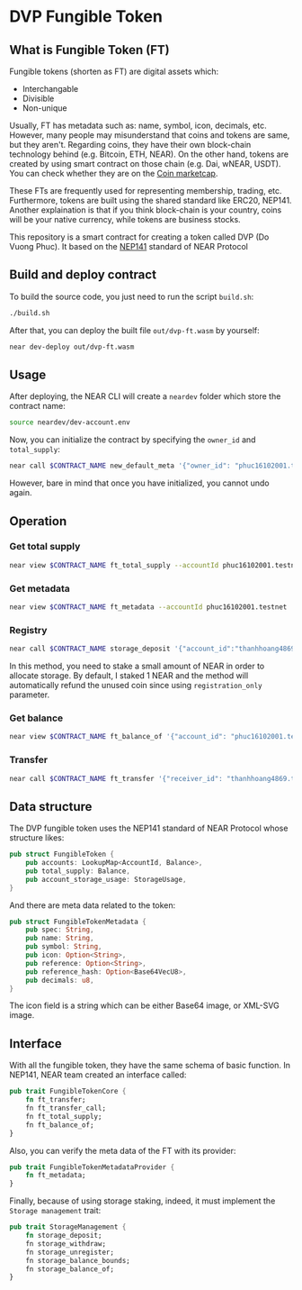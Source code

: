 # DVP Fungible Token

## What is Fungible Token (FT)

Fungible tokens (shorten as FT) are digital assets which:
- Interchangable
- Divisible
- Non-unique

Usually, FT has metadata such as: name, symbol, icon, decimals, etc. However, many people may misunderstand that coins and tokens are same, but they aren't. Regarding coins, they have their own block-chain technology behind (e.g. Bitcoin, ETH, NEAR). On the other hand, tokens are created by using smart contract on those chain (e.g. Dai, wNEAR, USDT). You can check whether they are on the [Coin marketcap](https://coinmarketcap.com/).

These FTs are frequently used for representing membership, trading, etc. Furthermore, tokens are built using the shared standard like ERC20, NEP141. Another explaination is that if you think block-chain is your country, coins will be your native currency, while tokens are business stocks.

This repository is a smart contract for creating a token called DVP (Do Vuong Phuc). It based on the [NEP141](https://nomicon.io/Standards/Tokens/FungibleToken/Core) standard of NEAR Protocol

## Build and deploy contract

To build the source code, you just need to run the script `build.sh`:
```bash
./build.sh
```

After that, you can deploy the built file `out/dvp-ft.wasm` by yourself:
```bash
near dev-deploy out/dvp-ft.wasm
```

## Usage

After deploying, the NEAR CLI will create a `neardev` folder which store the contract name:
```bash
source neardev/dev-account.env
```

Now, you can initialize the contract by specifying the `owner_id` and `total_supply`:
```bash
near call $CONTRACT_NAME new_default_meta '{"owner_id": "phuc16102001.testnet", "total_supply": "1000"}' --accountId phuc16102001.testnet
```

However, bare in mind that once you have initialized, you cannot undo again. 

## Operation
### Get total supply

```bash
near view $CONTRACT_NAME ft_total_supply --accountId phuc16102001.testnet
```
### Get metadata

```bash
near view $CONTRACT_NAME ft_metadata --accountId phuc16102001.testnet
```

### Registry
```bash
near call $CONTRACT_NAME storage_deposit '{"account_id":"thanhhoang4869.testnet", "registration_only": true}' --accountId thanhhoang4869.testnet --amount 1
```

In this method, you need to stake a small amount of NEAR in order to allocate storage. By default, I staked 1 NEAR and the method will automatically refund the unused coin since using `registration_only` parameter.

### Get balance

```bash
near view $CONTRACT_NAME ft_balance_of '{"account_id": "phuc16102001.testnet"}' --accountId phuc16102001.testnet
```

### Transfer

```bash
near call $CONTRACT_NAME ft_transfer '{"receiver_id": "thanhhoang4869.testnet", "amount": "3", "memo": "Invest tokens"}' --accountId phuc16102001.testnet --depositYocto 1
```

## Data structure

The DVP fungible token uses the NEP141 standard of NEAR Protocol whose structure likes:

```rs
pub struct FungibleToken {
    pub accounts: LookupMap<AccountId, Balance>,
    pub total_supply: Balance,
    pub account_storage_usage: StorageUsage,
}
```

And there are meta data related to the token:

```rs
pub struct FungibleTokenMetadata {
    pub spec: String,
    pub name: String,
    pub symbol: String,
    pub icon: Option<String>,
    pub reference: Option<String>,
    pub reference_hash: Option<Base64VecU8>,
    pub decimals: u8,
}
```

The icon field is a string which can be either Base64 image, or XML-SVG image.

## Interface

With all the fungible token, they have the same schema of basic function. In NEP141, NEAR team created an interface called:

```rs
pub trait FungibleTokenCore {
    fn ft_transfer;
    fn ft_transfer_call;
    fn ft_total_supply;
    fn ft_balance_of;
}
```

Also, you can verify the meta data of the FT with its provider:

```rs
pub trait FungibleTokenMetadataProvider {
    fn ft_metadata;
}
```

Finally, because of using storage staking, indeed, it must implement the `Storage management` trait:

```rs
pub trait StorageManagement {
    fn storage_deposit;
    fn storage_withdraw;
    fn storage_unregister;
    fn storage_balance_bounds;
    fn storage_balance_of;
}
```